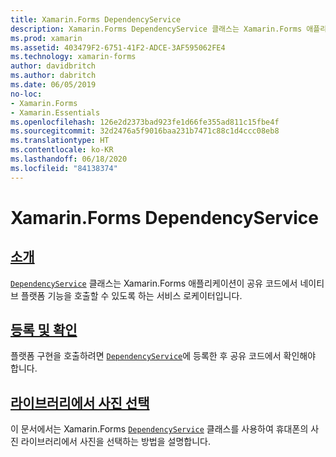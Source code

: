```yaml
---
title: Xamarin.Forms DependencyService
description: Xamarin.Forms DependencyService 클래스는 Xamarin.Forms 애플리케이션이 공유 코드에서 네이티브 플랫폼 기능을 호출할 수 있도록 하는 서비스 로케이터입니다.
ms.prod: xamarin
ms.assetid: 403479F2-6751-41F2-ADCE-3AF595062FE4
ms.technology: xamarin-forms
author: davidbritch
ms.author: dabritch
ms.date: 06/05/2019
no-loc:
- Xamarin.Forms
- Xamarin.Essentials
ms.openlocfilehash: 126e2d2373bad923fe1d66fe355ad811c15fbe4f
ms.sourcegitcommit: 32d2476a5f9016baa231b7471c88c1d4ccc08eb8
ms.translationtype: HT
ms.contentlocale: ko-KR
ms.lasthandoff: 06/18/2020
ms.locfileid: "84138374"
---
```

# <a name="xamarinforms-dependencyservice"></a>Xamarin.Forms DependencyService

## <a name="introduction"></a>[소개](introduction.md)

[`DependencyService`](xref:Xamarin.Forms.DependencyService) 클래스는 Xamarin.Forms 애플리케이션이 공유 코드에서 네이티브 플랫폼 기능을 호출할 수 있도록 하는 서비스 로케이터입니다.

## <a name="registration-and-resolution"></a>[등록 및 확인](registration-and-resolution.md)

플랫폼 구현을 호출하려면 [`DependencyService`](xref:Xamarin.Forms.DependencyService)에 등록한 후 공유 코드에서 확인해야 합니다.

## <a name="picking-a-photo-from-the-library"></a>[라이브러리에서 사진 선택](photo-picker.md)

이 문서에서는 Xamarin.Forms [`DependencyService`](xref:Xamarin.Forms.DependencyService) 클래스를 사용하여 휴대폰의 사진 라이브러리에서 사진을 선택하는 방법을 설명합니다.
